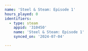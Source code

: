 ```yaml
---
name: 'Steel & Steam: Episode 1'
hours_played: 0
identifiers:
  - type: steam
    appid: '310450'
    name: 'Steel & Steam: Episode 1'
    synced_on: '2024-07-04'

---
```


